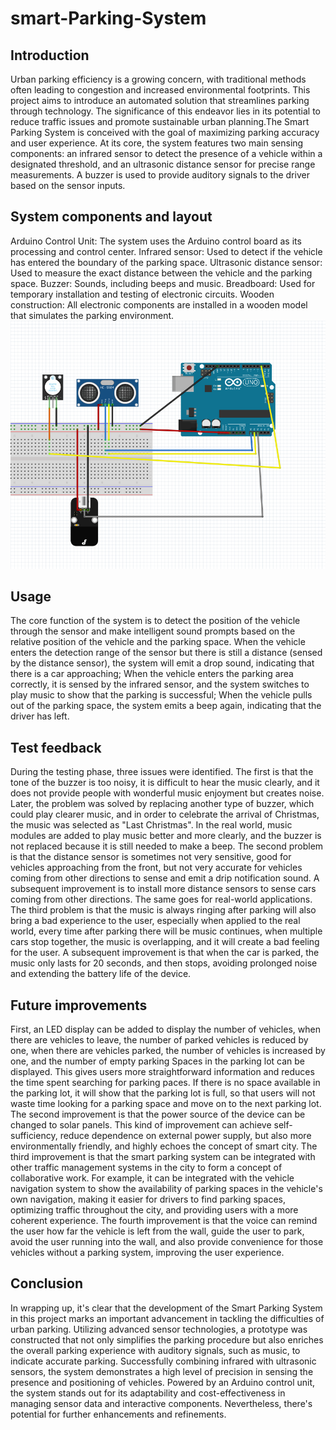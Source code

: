# smart-Parking-System
## Introduction
Urban parking efficiency is a growing concern, with traditional methods often leading to congestion and increased environmental footprints. This project aims to introduce an automated solution that streamlines parking through technology. The significance of this endeavor lies in its potential to reduce traffic issues and promote sustainable urban planning.The Smart Parking System is conceived with the goal of maximizing parking accuracy and user experience. At its core, the system features two main sensing components: an infrared sensor to detect the presence of a vehicle within a designated threshold, and an ultrasonic distance sensor for precise range measurements. A buzzer is used to provide auditory signals to the driver based on the sensor inputs.
## System components and layout
Arduino Control Unit: The system uses the Arduino control board as its processing and control center.
Infrared sensor: Used to detect if the vehicle has entered the boundary of the parking space.
Ultrasonic distance sensor: Used to measure the exact distance between the vehicle and the parking space.
Buzzer: Sounds, including beeps and music.
Breadboard: Used for temporary installation and testing of electronic circuits.
Wooden construction: All electronic components are installed in a wooden model that simulates the parking environment.
![picture1](https://github.com/QingyaoTang/smart-Parking-System/blob/main/11091702426406_.pic.jpg)
## Usage
The core function of the system is to detect the position of the vehicle through the sensor and make intelligent sound prompts based on the relative position of the vehicle and the parking space. When the vehicle enters the detection range of the sensor but there is still a distance (sensed by the distance sensor), the system will emit a drop sound, indicating that there is a car approaching; When the vehicle enters the parking area correctly, it is sensed by the infrared sensor, and the system switches to play music to show that the parking is successful; When the vehicle pulls out of the parking space, the system emits a beep again, indicating that the driver has left.
## Test feedback
During the testing phase, three issues were identified. The first is that the tone of the buzzer is too noisy, it is difficult to hear the music clearly, and it does not provide people with wonderful music enjoyment but creates noise. Later, the problem was solved by replacing another type of buzzer, which could play clearer music, and in order to celebrate the arrival of Christmas, the music was selected as "Last Christmas". In the real world, music modules are added to play music better and more clearly, and the buzzer is not replaced because it is still needed to make a beep. The second problem is that the distance sensor is sometimes not very sensitive, good for vehicles approaching from the front, but not very accurate for vehicles coming from other directions to sense and emit a drip notification sound. A subsequent improvement is to install more distance sensors to sense cars coming from other directions. The same goes for real-world applications. The third problem is that the music is always ringing after parking will also bring a bad experience to the user, especially when applied to the real world, every time after parking there will be music continues, when multiple cars stop together, the music is overlapping, and it will create a bad feeling for the user. A subsequent improvement is that when the car is parked, the music only lasts for 20 seconds, and then stops, avoiding prolonged noise and extending the battery life of the device.
## Future improvements
First, an LED display can be added to display the number of vehicles, when there are vehicles to leave, the number of parked vehicles is reduced by one, when there are vehicles parked, the number of vehicles is increased by one, and the number of empty parking Spaces in the parking lot can be displayed. This gives users more straightforward information and reduces the time spent searching for parking paces. If there is no space available in the parking lot, it will show that the parking lot is full, so that users will not waste time looking for a parking space and move on to the next parking lot. The second improvement is that the power source of the device can be changed to solar panels. This kind of improvement can achieve self-sufficiency, reduce dependence on external power supply, but also more environmentally friendly, and highly echoes the concept of smart city. The third improvement is that the smart parking system can be integrated with other traffic management systems in the city to form a concept of collaborative work. For example, it can be integrated with the vehicle navigation system to show the availability of parking spaces in the vehicle's own navigation, making it easier for drivers to find parking spaces, optimizing traffic throughout the city, and providing users with a more coherent experience. The fourth improvement is that the voice can remind the user how far the vehicle is left from the wall, guide the user to park, avoid the user running into the wall, and also provide convenience for those vehicles without a parking system, improving the user experience.
## Conclusion
In wrapping up, it's clear that the development of the Smart Parking System in this project marks an important advancement in tackling the difficulties of urban parking. Utilizing advanced sensor technologies, a prototype was constructed that not only simplifies the parking procedure but also enriches the overall parking experience with auditory signals, such as music, to indicate accurate parking.
Successfully combining infrared with ultrasonic sensors, the system demonstrates a high level of precision in sensing the presence and positioning of vehicles. Powered by an Arduino control unit, the system stands out for its adaptability and cost-effectiveness in managing sensor data and interactive components. Nevertheless, there's potential for further enhancements and refinements.
